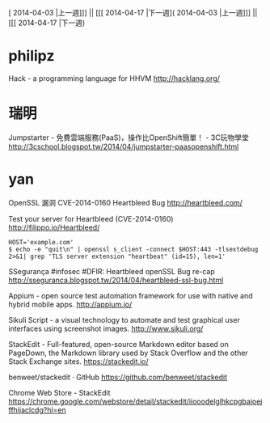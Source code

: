 [ 2014-04-03 |上一週]]] || [[[ 2014-04-17 |下一週]( 2014-04-03 |上一週]]] || [[[ 2014-04-17 |下一週)



# philipz

Hack - a programming language for HHVM
<http://hacklang.org/>  

# 瑞明

Jumpstarter - 免費雲端服務(PaaS)，操作比OpenShift簡單！ - 3C玩物學堂
<http://3cschool.blogspot.tw/2014/04/jumpstarter-paasopenshift.html>  

# yan

OpenSSL 漏洞
CVE-2014-0160 Heartbleed Bug
<http://heartbleed.com/>  

Test your server for Heartbleed (CVE-2014-0160)
<http://filippo.io/Heartbleed/>  


    HOST='example.com'
    $ echo -e "quit\n" | openssl s_client -connect $HOST:443 -tlsextdebug 2>&1| grep 'TLS server extension "heartbeat" (id=15), len=1'


SSegurança #infosec #DFIR: Heartbleed openSSL Bug re-cap
<http://sseguranca.blogspot.tw/2014/04/heartbleed-ssl-bug.html>  

Appium - open source test automation framework for use with native and hybrid mobile apps.
<http://appium.io/>  

Sikuli Script - a visual technology to automate and test graphical user interfaces using screenshot images.
<http://www.sikuli.org/>  

StackEdit - Full-featured, open-source Markdown editor based on  PageDown, the Markdown library used by Stack Overflow and the other  Stack Exchange sites.
<https://stackedit.io/>  

benweet/stackedit · GitHub
<https://github.com/benweet/stackedit>  

Chrome Web Store - StackEdit
<https://chrome.google.com/webstore/detail/stackedit/iiooodelglhkcpgbajoejffhijaclcdg?hl=en>  